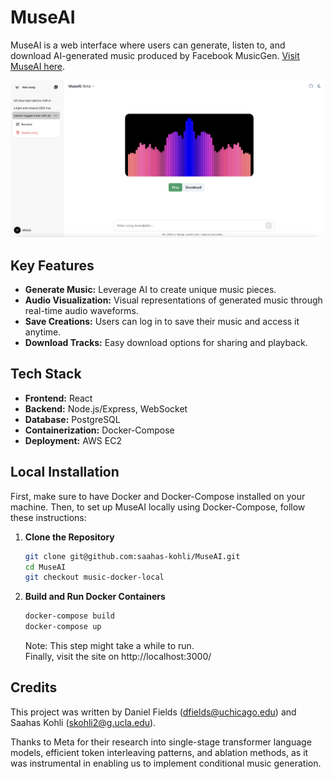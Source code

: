 # MuseAI

MuseAI is a web interface where users can generate, listen to, and download AI-generated music produced by Facebook MusicGen. [Visit MuseAI here](http://your-website-url.com).

![Description of the Image](img/MuseAI_Visual.png)

## Key Features

- **Generate Music:** Leverage AI to create unique music pieces.
- **Audio Visualization:** Visual representations of generated music through real-time audio waveforms.
- **Save Creations:** Users can log in to save their music and access it anytime.
- **Download Tracks:** Easy download options for sharing and playback.

## Tech Stack

- **Frontend:** React
- **Backend:** Node.js/Express, WebSocket
- **Database:** PostgreSQL
- **Containerization:** Docker-Compose
- **Deployment:** AWS EC2

## Local Installation

First, make sure to have Docker and Docker-Compose installed on your machine.
Then, to set up MuseAI locally using Docker-Compose, follow these instructions:

1. **Clone the Repository**
   ```bash
   git clone git@github.com:saahas-kohli/MuseAI.git
   cd MuseAI
   git checkout music-docker-local
2. **Build and Run Docker Containers**
   ```bash
   docker-compose build
   docker-compose up
   ```
   Note: This step might take a while to run.       
   Finally, visit the site on http://localhost:3000/

## Credits

This project was written by Daniel Fields (dfields@uchicago.edu) and Saahas Kohli (skohli2@g.ucla.edu).

Thanks to Meta for their research into single-stage transformer language models, efficient token interleaving patterns,
and ablation methods, as it was instrumental in enabling us to implement conditional music generation.






